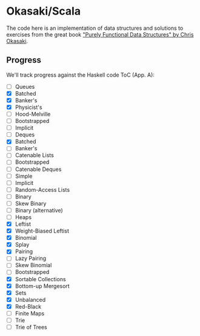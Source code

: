 Okasaki/Scala
=============

The code here is an implementation of data structures and solutions to exercises from the great book
 ["Purely Functional Data Structures" by Chris Okasaki](http://www.amazon.com/Purely-Functional-Structures-Chris-Okasaki/dp/0521663504).

Progress
--------

We'll track progress against the Haskell code ToC (App. A):

- [ ] Queues
 - [x] Batched
 - [x] Banker's
 - [x] Physicist's
 - [ ] Hood-Melville
 - [ ] Bootstrapped
 - [ ] Implicit
- [ ] Deques
 - [x] Batched
 - [ ] Banker's
- [ ] Catenable Lists
 - [ ] Bootstrapped
- [ ] Catenable Deques
 - [ ] Simple
 - [ ] Implicit
- [ ] Random-Access Lists
 - [ ] Binary
 - [ ] Skew Binary
 - [ ] Binary (alternative)
- [ ] Heaps
 - [x] Leftist
 - [x] Weight-Biased Leftist
 - [x] Binomial
 - [x] Splay
 - [x] Pairing
 - [ ] Lazy Pairing
 - [ ] Skew Binomial
 - [ ] Bootstrapped
- [x] Sortable Collections
 - [x] Bottom-up Mergesort
- [x] Sets
 - [x] Unbalanced
 - [x] Red-Black
- [ ] Finite Maps
 - [ ] Trie
 - [ ] Trie of Trees
